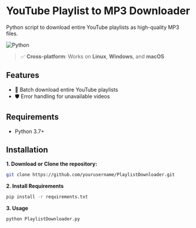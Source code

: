 # YouTube Playlist to MP3 Downloader

Python script to download entire YouTube playlists as high-quality MP3 files.

![Python](https://img.shields.io/badge/Python-3.7%2B-blue)
> ✅ **Cross-platform**: Works on **Linux**, **Windows**, and **macOS**
## Features

- 🎵 Batch download entire YouTube playlists
- 🛡️ Error handling for unavailable videos

## Requirements

- Python 3.7+

## Installation

**1. Download or Clone the repository:**
```bash
git clone https://github.com/yourusername/PlaylistDownloader.git
```
**2. Install Requirements**
```bash
pip install -r requirements.txt
```  
**3. Usage**
```bash
python PlaylistDownloader.py
```
